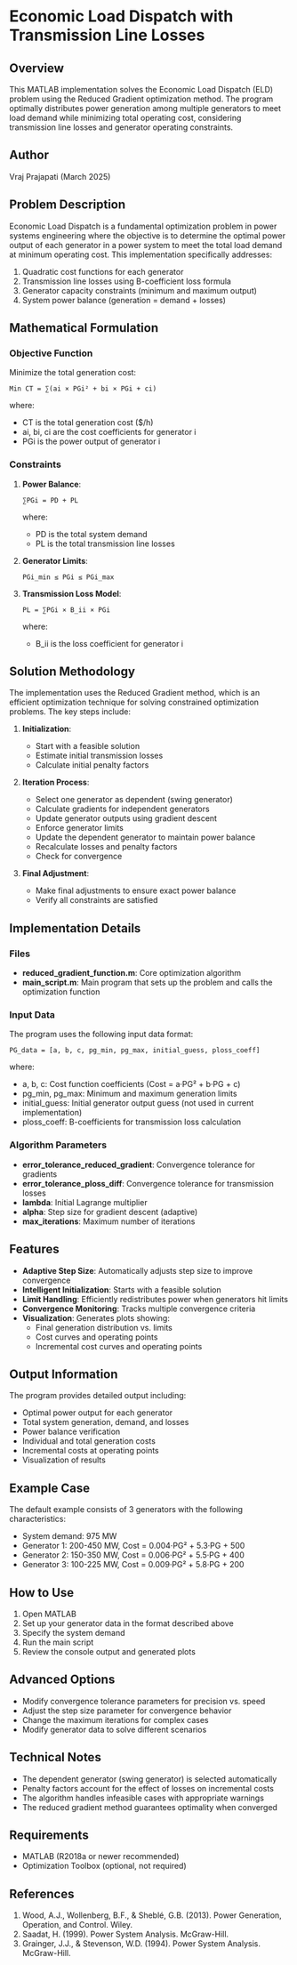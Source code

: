 # Economic Load Dispatch with Transmission Line Losses

## Overview
This MATLAB implementation solves the Economic Load Dispatch (ELD) problem using the Reduced Gradient optimization method. The program optimally distributes power generation among multiple generators to meet load demand while minimizing total operating cost, considering transmission line losses and generator operating constraints.

## Author
Vraj Prajapati (March 2025)

## Problem Description
Economic Load Dispatch is a fundamental optimization problem in power systems engineering where the objective is to determine the optimal power output of each generator in a power system to meet the total load demand at minimum operating cost. This implementation specifically addresses:

1. Quadratic cost functions for each generator
2. Transmission line losses using B-coefficient loss formula
3. Generator capacity constraints (minimum and maximum output)
4. System power balance (generation = demand + losses)

## Mathematical Formulation

### Objective Function
Minimize the total generation cost:
```
Min CT = ∑(ai × PGi² + bi × PGi + ci)
```
where:
- CT is the total generation cost ($/h)
- ai, bi, ci are the cost coefficients for generator i
- PGi is the power output of generator i

### Constraints
1. **Power Balance**:
   ```
   ∑PGi = PD + PL
   ```
   where:
   - PD is the total system demand
   - PL is the total transmission line losses

2. **Generator Limits**:
   ```
   PGi_min ≤ PGi ≤ PGi_max
   ```

3. **Transmission Loss Model**:
   ```
   PL = ∑PGi × B_ii × PGi
   ```
   where:
   - B_ii is the loss coefficient for generator i

## Solution Methodology
The implementation uses the Reduced Gradient method, which is an efficient optimization technique for solving constrained optimization problems. The key steps include:

1. **Initialization**: 
   - Start with a feasible solution
   - Estimate initial transmission losses
   - Calculate initial penalty factors

2. **Iteration Process**:
   - Select one generator as dependent (swing generator)
   - Calculate gradients for independent generators
   - Update generator outputs using gradient descent
   - Enforce generator limits
   - Update the dependent generator to maintain power balance
   - Recalculate losses and penalty factors
   - Check for convergence

3. **Final Adjustment**:
   - Make final adjustments to ensure exact power balance
   - Verify all constraints are satisfied

## Implementation Details

### Files
- **reduced_gradient_function.m**: Core optimization algorithm
- **main_script.m**: Main program that sets up the problem and calls the optimization function

### Input Data
The program uses the following input data format:
```
PG_data = [a, b, c, pg_min, pg_max, initial_guess, ploss_coeff]
```
where:
- a, b, c: Cost function coefficients (Cost = a·PG² + b·PG + c)
- pg_min, pg_max: Minimum and maximum generation limits
- initial_guess: Initial generator output guess (not used in current implementation)
- ploss_coeff: B-coefficients for transmission loss calculation

### Algorithm Parameters
- **error_tolerance_reduced_gradient**: Convergence tolerance for gradients
- **error_tolerance_ploss_diff**: Convergence tolerance for transmission losses
- **lambda**: Initial Lagrange multiplier
- **alpha**: Step size for gradient descent (adaptive)
- **max_iterations**: Maximum number of iterations

## Features
- **Adaptive Step Size**: Automatically adjusts step size to improve convergence
- **Intelligent Initialization**: Starts with a feasible solution
- **Limit Handling**: Efficiently redistributes power when generators hit limits
- **Convergence Monitoring**: Tracks multiple convergence criteria
- **Visualization**: Generates plots showing:
  - Final generation distribution vs. limits
  - Cost curves and operating points
  - Incremental cost curves and operating points

## Output Information
The program provides detailed output including:
- Optimal power output for each generator
- Total system generation, demand, and losses
- Power balance verification
- Individual and total generation costs
- Incremental costs at operating points
- Visualization of results

## Example Case
The default example consists of 3 generators with the following characteristics:
- System demand: 975 MW
- Generator 1: 200-450 MW, Cost = 0.004·PG² + 5.3·PG + 500
- Generator 2: 150-350 MW, Cost = 0.006·PG² + 5.5·PG + 400
- Generator 3: 100-225 MW, Cost = 0.009·PG² + 5.8·PG + 200

## How to Use
1. Open MATLAB
2. Set up your generator data in the format described above
3. Specify the system demand
4. Run the main script
5. Review the console output and generated plots

## Advanced Options
- Modify convergence tolerance parameters for precision vs. speed
- Adjust the step size parameter for convergence behavior
- Change the maximum iterations for complex cases
- Modify generator data to solve different scenarios

## Technical Notes
- The dependent generator (swing generator) is selected automatically
- Penalty factors account for the effect of losses on incremental costs
- The algorithm handles infeasible cases with appropriate warnings
- The reduced gradient method guarantees optimality when converged

## Requirements
- MATLAB (R2018a or newer recommended)
- Optimization Toolbox (optional, not required)

## References
1. Wood, A.J., Wollenberg, B.F., & Sheblé, G.B. (2013). Power Generation, Operation, and Control. Wiley.
2. Saadat, H. (1999). Power System Analysis. McGraw-Hill.
3. Grainger, J.J., & Stevenson, W.D. (1994). Power System Analysis. McGraw-Hill.
